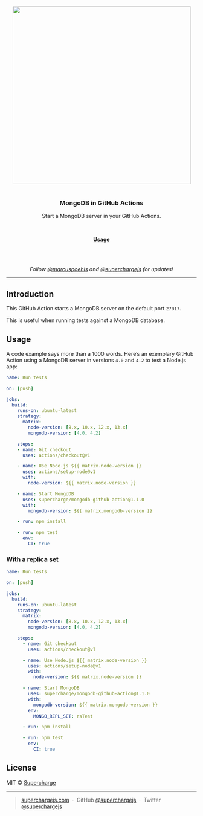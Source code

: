 <div align="center">
  <a href="https://superchargejs.com">
    <img width="471" style="max-width:100%;" src="https://superchargejs.com/images/supercharge-text.svg" />
  </a>
  <br/>
  <br/>
  <p>
    <h3>MongoDB in GitHub Actions</h3>
  </p>
  <p>
    Start a MongoDB server in your GitHub Actions.
  </p>
  <br/>
  <p>
    <a href="#usage"><strong>Usage</strong></a>
  </p>
  <br/>
  <br/>
  <p>
    <em>Follow <a href="http://twitter.com/marcuspoehls">@marcuspoehls</a> and <a href="http://twitter.com/superchargejs">@superchargejs</a> for updates!</em>
  </p>
</div>

---


## Introduction
This GitHub Action starts a MongoDB server on the default port `27017`.

This is useful when running tests against a MongoDB database.


## Usage
A code example says more than a 1000 words. Here’s an exemplary GitHub Action using a MongoDB server in versions `4.0` and `4.2` to test a Node.js app:

```yaml
name: Run tests

on: [push]

jobs:
  build:
    runs-on: ubuntu-latest
    strategy:
      matrix:
        node-version: [8.x, 10.x, 12.x, 13.x]
        mongodb-version: [4.0, 4.2]

    steps:
    - name: Git checkout
      uses: actions/checkout@v1

    - name: Use Node.js ${{ matrix.node-version }}
      uses: actions/setup-node@v1
      with:
        node-version: ${{ matrix.node-version }}

    - name: Start MongoDB
      uses: supercharge/mongodb-github-action@1.1.0
      with:
        mongodb-version: ${{ matrix.mongodb-version }}

    - run: npm install

    - run: npm test
      env:
        CI: true
```

### With a replica set

```yaml
name: Run tests

on: [push]

jobs:
  build:
    runs-on: ubuntu-latest
    strategy:
      matrix:
        node-version: [8.x, 10.x, 12.x, 13.x]
        mongodb-version: [4.0, 4.2]

    steps:
      - name: Git checkout
        uses: actions/checkout@v1

      - name: Use Node.js ${{ matrix.node-version }}
        uses: actions/setup-node@v1
        with:
          node-version: ${{ matrix.node-version }}

      - name: Start MongoDB
        uses: supercharge/mongodb-github-action@1.1.0
        with:
          mongodb-version: ${{ matrix.mongodb-version }}
        env:
          MONGO_REPL_SET: rsTest

      - run: npm install

      - run: npm test
        env:
          CI: true
```


## License
MIT © [Supercharge](https://superchargejs.com)

---

> [superchargejs.com](https://superchargejs.com) &nbsp;&middot;&nbsp;
> GitHub [@superchargejs](https://github.com/superchargejs/) &nbsp;&middot;&nbsp;
> Twitter [@superchargejs](https://twitter.com/superchargejs)
